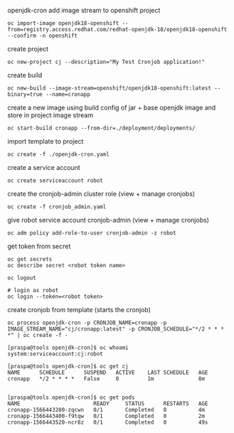 openjdk-cron add image stream to openshift project

`oc import-image openjdk18-openshift --from=registry.access.redhat.com/redhat-openjdk-18/openjdk18-openshift --confirm -n openshift`

create project

`oc new-project cj --description="My Test Cronjob application!"`

create build

`oc new-build --image-stream=openshift/openjdk18-openshift:latest --binary=true --name=cronapp`

create a new image using build config of jar + base openjdk image and store in project image stream

`oc start-build cronapp --from-dir=./deployment/deployments/`

import template to project

`oc create -f ./openjdk-cron.yaml`

create a service account

`oc create serviceaccount robot`

create the cronjob-admin cluster role (view + manage cronjobs)

`oc create -f cronjob_admin.yaml`

give robot service account cronjob-admin (view + manage cronjobs)

`oc adm policy add-role-to-user cronjob-admin -z robot`

get token from secret

```
oc get secrets
oc describe secret <robot token name>
```

```
oc logout

# login as robot
oc login --token=<robot token>
```

create cronjob from template (starts the cronjob)

`oc process openjdk-cron -p CRONJOB_NAME=cronapp -p IMAGE_STREAM_NAME="cj/cronapp:latest" -p CRONJOB_SCHEDULE="*/2 * * * *" | oc create -f -`

```
[praspa@tools openjdk-cron]$ oc whoami
system:serviceaccount:cj:robot

[praspa@tools openjdk-cron]$ oc get cj
NAME      SCHEDULE      SUSPEND   ACTIVE    LAST SCHEDULE   AGE
cronapp   */2 * * * *   False     0         1m              8m


[praspa@tools openjdk-cron]$ oc get pods
NAME                       READY     STATUS      RESTARTS   AGE
cronapp-1566443280-zqcwn   0/1       Completed   0          4m
cronapp-1566443400-f9tqw   0/1       Completed   0          2m
cronapp-1566443520-ncr8z   0/1       Completed   0          49s
```


